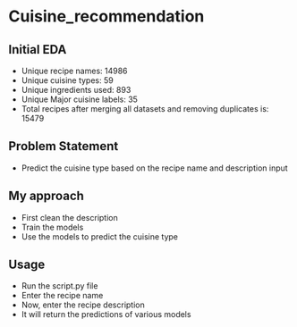 # Cuisine_recommendation

## Initial EDA
- Unique recipe names: 14986
- Unique cuisine types: 59
- Unique ingredients used: 893
- Unique Major cuisine labels: 35
- Total recipes after merging all datasets and removing duplicates is: 15479

## Problem Statement
- Predict the cuisine type based on the recipe name and description input

## My approach
- First clean the description
- Train the models
- Use the models to predict the cuisine type 

## Usage
- Run the script.py file
- Enter the recipe name
- Now, enter the recipe description
- It will return the predictions of various models
